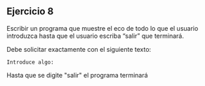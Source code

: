 ## Ejercicio 8

Escribir un programa que muestre el eco de todo lo que el usuario introduzca hasta que el usuario escriba “salir” que terminará.

Debe solicitar exactamente con el siguiente texto:

`Introduce algo:`

Hasta que se digite "salir" el programa terminará